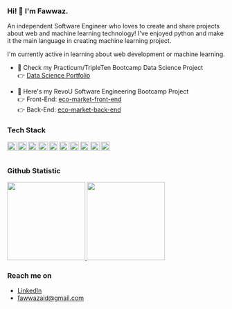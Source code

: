 ### Hi! 👋 I'm Fawwaz.

An independent Software Engineer who loves to create and share projects about web and machine learning technology! I've enjoyed python and make it the main language in creating machine learning project.

I'm currently active in learning about web development or machine learning.

- 🔭 Check my Practicum/TripleTen Bootcamp Data Science Project  
  👉 [Data Science Portfolio](https://github.com/fawwazaid/DataScience_Portofolio)

- 🌱 Here's my RevoU Software Engineering Bootcamp Project  
  👉 Front-End: [eco-market-front-end](https://github.com/fawwazaid/eco-market-front-end)  
  👉 Back-End: [eco-market-back-end](https://github.com/fawwazaid/eco-market-back-end)

<!-- 
- 🔭 Check my Practicum/TripleTen Bootcamp data science <a href=""></a>
- 🌱 Here's my RevoU Software Engineering Bootcamp Project <a href=""></a>
- 💬 Feel free to ask me about web development or machine learning
- 📫 How to reach me: 
- ⚡ Fun fact: 
-->


### Tech Stack
<a href="https://nextjs.org/">
  <img align="left" alt="Next.js" title="Next.js" width="21px" src="https://cdn.jsdelivr.net/gh/devicons/devicon/icons/nextjs/nextjs-original.svg" />
</a>
<a href="https://www.python.org/">
  <img align="left" alt="Python" title="Python" width="21px" src="https://cdn.jsdelivr.net/gh/devicons/devicon/icons/python/python-original.svg" />
</a>
<a href="https://flask.palletsprojects.com/">
  <img align="left" alt="Flask" title="Flask (Python Framework)" width="21px" src="https://cdn.jsdelivr.net/gh/devicons/devicon/icons/flask/flask-original.svg" />
</a>
<a href="https://jupyter.org/">
  <img align="left" alt="Jupyter Notebook" title="Jupyter Notebook" width="21px" src="https://cdn.jsdelivr.net/gh/devicons/devicon/icons/jupyter/jupyter-original.svg" />
</a>
<a href="https://www.docker.com/">
  <img align="left" alt="Docker" title="Docker" width="21px" src="https://cdn.jsdelivr.net/gh/devicons/devicon/icons/docker/docker-original.svg" />
</a>
<a href="https://airflow.apache.org/">
  <img align="left" alt="Apache Airflow" title="Apache Airflow" width="21px" src="https://cdn.jsdelivr.net/gh/devicons/devicon/icons/apacheairflow/apacheairflow-original.svg" />
</a>
<a href="https://railway.app/">
  <img align="left" alt="Railway" title="Railway" width="21px" src="https://railway.app/brand/logo-dark.svg" />
</a>
<a href="https://vercel.com/">
  <img align="left" alt="Vercel" title="Vercel" width="21px" src="https://cdn.jsdelivr.net/gh/devicons/devicon/icons/vercel/vercel-original.svg" />
</a>
<a href="#">
  <img align="left" alt="SQL" title="SQL" width="21px" src="https://cdn.jsdelivr.net/gh/devicons/devicon/icons/mysql/mysql-original.svg" />
</a>
<a href="https://supabase.com/">
  <img align="left" alt="Supabase" title="Supabase" width="21px" src="https://cdn.jsdelivr.net/gh/devicons/devicon/icons/supabase/supabase-original.svg" />
</a>

<br>
<br>


  
### Github Statistic
<p align="left">
<a href="https://github.com/fawwazaid">
  <img height="180em" src="https://github-readme-stats-eight-theta.vercel.app/api?username=fawwazaid&show_icons=true&theme=algolia&include_all_commits=true&count_private=true"/>
  <img height="180em" src="https://github-readme-stats-eight-theta.vercel.app/api/top-langs/?username=fawwazaid&layout=compact&langs_count=8&theme=algolia"/>
</a>
</p>

### Reach me on
- <a href="https://linkedin.com/in/fawwazaid/">LinkedIn</a>
- fawwazaid@gmail.com
  
